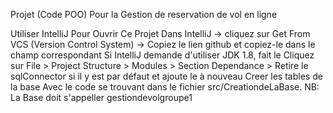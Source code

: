 Projet (Code POO) Pour la Gestion de reservation de vol en ligne

Utiliser IntelliJ Pour Ouvrir Ce Projet
Dans IntelliJ -> cliquez sur Get From VCS (Version Control System) -> Copiez le lien github et copiez-le dans le champ correspondant
Si IntelliJ demande d'utiliser JDK 1.8, fait le
Cliquez sur File > Project Structure > Modules > Section Dependance > Retire le sqlConnector si il y est par défaut et ajoute le à nouveau
Creer les tables de la base Avec le code se trouvant dans le fichier src/CreationdeLaBase. NB: La Base doit s'appeller gestiondevolgroupe1
